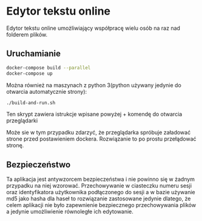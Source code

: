 # Edytor tekstu online

Edytor tekstu online umożliwiający współpracę wielu osób na raz nad folderem plików.

## Uruchamianie

```bash
docker-compose build --parallel
docker-compose up
```

Można również na maszynach z python 3(python używany jedynie do otwarcia automatycznie strony):

```bash
./build-and-run.sh
```
Ten skrypt zawiera istrukcje wpisane powyżej + komendę do otwarcia przeglądarki

Może sie w tym przypadku zdarzyć, że przeglądarka spróbuje załadować strone przed postawieniem dockera. Rozwiązanie to
po prostu przełądować stronę.

## Bezpieczeństwo 

Ta aplikacja jest antywzorcem bezpieczeństwa i nie powinno się w żadnym przypadku na niej wzorować.
Przechowywanie w ciasteczku numeru sesji oraz identyfikatora użytkownika podłączonego do sesji a w bazie używanie md5 jako hasha dla haseł to rozwiązanie
zastosowane jedynie dlatego, że celem aplikacji nie było zapewnienie bezpiecznego przechowywania plików a jedynie umożliwienie
równoległe ich edytowanie.




